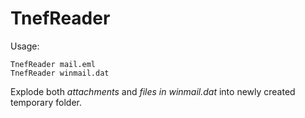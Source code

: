 # TnefReader

Usage:
```
TnefReader mail.eml
TnefReader winmail.dat
```

Explode both _attachments_ and _files in winmail.dat_ into newly created temporary folder.
